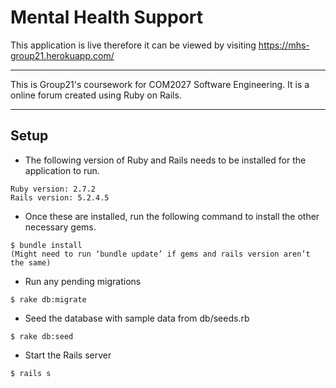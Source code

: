 # Mental Health Support
This application is live therefore it can be viewed by visiting https://mhs-group21.herokuapp.com/
***
This is Group21's coursework for COM2027 Software Engineering. 
It is a online forum created using Ruby on Rails. 
***
## Setup
- The following version of Ruby and Rails needs to be installed for the application to run. 
```
Ruby version: 2.7.2
Rails version: 5.2.4.5
```
- Once these are installed, run the following command to install the other necessary gems.
```
$ bundle install
(Might need to run ‘bundle update’ if gems and rails version aren’t the same)
```
- Run any pending migrations
```
$ rake db:migrate
```
- Seed the database with sample data from db/seeds.rb
```
$ rake db:seed
```
- Start the Rails server
```
$ rails s
```
